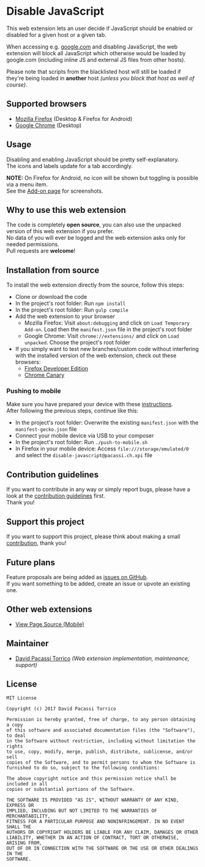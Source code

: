 # Disable JavaScript
This web extension lets an user decide if JavaScript should be enabled or disabled for a given host or a given tab.  

When accessing e.g. [google.com](https://www.google.com/) and disabling JavaScript, the web extension will block all JavaScript
which otherwise would be loaded by google.com (including inline JS and external JS files from other hosts).  

Please note that scripts from the blacklisted host will still be loaded if they're being loaded in **another**
host _(unless you block that host as well of course)_.
 
## Supported browsers
- [Mozilla Firefox](https://addons.mozilla.org/en-US/firefox/addon/disable-javascript/) (Desktop & Firefox for Android)
- [Google Chrome](https://chrome.google.com/webstore/detail/disable-javascript/jfpdlihdedhlmhlbgooailmfhahieoem) (Desktop)

## Usage
Disabling and enabling JavaScript should be pretty self-explanatory.  
The icons and labels update for a tab accordingly.  

**NOTE:** On Firefox for Android, no icon will be shown but toggling is possible via a menu item.  
See the [Add-on page](https://addons.mozilla.org/en-US/firefox/addon/disable-javascript/) for screenshots.

## Why to use this web extension
The code is completely **open source**, you can also use the unpacked version of this web extension if you prefer.  
No data of you will ever be logged and the web extension asks only for needed permissions.  
Pull requests are **welcome**!

## Installation from source
To install the web extension directly from the source, follow this steps:
- Clone or download the code
- In the project's root folder: Run `npm install`
- In the project's root folder: Run `gulp compile`
- Add the web extension to your browser
  - Mozilla Firefox: Visit `about:debugging` and click on `Load Temporary Add-on`. Load then the `manifest.json` file in the project's root folder
  - Google Chrome: Visit `chrome://extensions/` and click on `Load unpacked`. Choose the project's root folder
- If you simply want to test new branches/custom code without interfering with the installed version of the web extension, check out these browsers:
  - [Firefox Developer Edition](https://www.mozilla.org/en-US/firefox/developer/)
  - [Chrome Canary](https://www.google.com/chrome/browser/canary.html)
  
### Pushing to mobile
Make sure you have prepared your device with these [instructions](https://developer.mozilla.org/en-US/Add-ons/WebExtensions/Developing_WebExtensions_for_Firefox_for_Android).  
After following the previous steps, continue like this:
- In the project's root folder: Overwrite the existing `manifest.json` with the `manifest-gecko.json` file
- Connect your mobile device via USB to your composer
- In the project's root folder: Run `./push-to-mobile.sh`
- In Firefox in your mobile device: Access `file:///storage/emulated/0` and select the `disable-javascript@pacassi.ch.xpi` file

## Contribution guidelines
If you want to contribute in any way or simply report bugs, please have a look at the [contribution guidelines](CONTRIBUTING.md) first.  
Thank you!

## Support this project
If you want to support this project, please think about making a small [contribution](https://www.paypal.me/dpacassi/5), thank you!

## Future plans
Feature proposals are being added as [issues on GitHub](../../issues).  
If you want something to be added, create an issue or upvote an existing one.

## Other web extensions
- [View Page Source (Mobile)](https://github.com/dpacassi/view-page-source-mobile)

## Maintainer
- [David Pacassi Torrico](https://pacassi.ch/) _(Web extension implementation, maintenance, support)_

## License
```
MIT License

Copyright (c) 2017 David Pacassi Torrico

Permission is hereby granted, free of charge, to any person obtaining a copy
of this software and associated documentation files (the "Software"), to deal
in the Software without restriction, including without limitation the rights
to use, copy, modify, merge, publish, distribute, sublicense, and/or sell
copies of the Software, and to permit persons to whom the Software is
furnished to do so, subject to the following conditions:

The above copyright notice and this permission notice shall be included in all
copies or substantial portions of the Software.

THE SOFTWARE IS PROVIDED "AS IS", WITHOUT WARRANTY OF ANY KIND, EXPRESS OR
IMPLIED, INCLUDING BUT NOT LIMITED TO THE WARRANTIES OF MERCHANTABILITY,
FITNESS FOR A PARTICULAR PURPOSE AND NONINFRINGEMENT. IN NO EVENT SHALL THE
AUTHORS OR COPYRIGHT HOLDERS BE LIABLE FOR ANY CLAIM, DAMAGES OR OTHER
LIABILITY, WHETHER IN AN ACTION OF CONTRACT, TORT OR OTHERWISE, ARISING FROM,
OUT OF OR IN CONNECTION WITH THE SOFTWARE OR THE USE OR OTHER DEALINGS IN THE
SOFTWARE.
```

